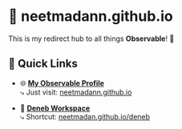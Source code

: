 # 🌸 neetmadann.github.io

This is my redirect hub to all things **Observable**! 🚀

## 🔗 Quick Links

- 🌐 [**My Observable Profile**](https://observablehq.com/@neetmadan)  
  ⤷ Just visit: [neetmadann.github.io](https://neetmadann.github.io)

- 🌌 [**Deneb Workspace**](https://observablehq.com/@neetmadan/deneb)  
  ⤷ Shortcut: [neetmadan.github.io/deneb](https://neetmadan.github.io/deneb)

